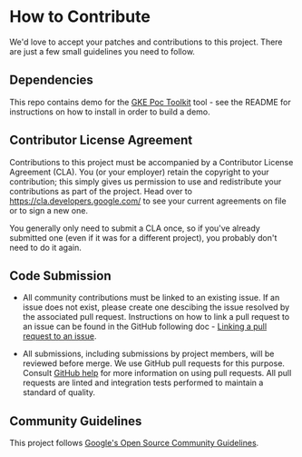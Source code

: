 # How to Contribute

We'd love to accept your patches and contributions to this project. There are
just a few small guidelines you need to follow.

## Dependencies

This repo contains demo for the [GKE Poc Toolkit](https://github.com/GoogleCloudPlatform/gke-poc-toolkit) tool - see the README for instructions on how to install in order to build a demo.

## Contributor License Agreement

Contributions to this project must be accompanied by a Contributor License Agreement (CLA). You (or your employer) retain the copyright to your contribution; this simply gives us permission to use and redistribute your contributions as part of the project. Head over to <https://cla.developers.google.com/> to see your current agreements on file or to sign a new one.

You generally only need to submit a CLA once, so if you've already submitted one (even if it was for a different project), you probably don't need to do it again.

## Code Submission

* All community contributions must be linked to an existing issue. If an issue does not exist, please create one descibing the issue resolved by the associated pull request. Instructions on how to link a pull request to an issue can be found  in the GitHub following doc - [Linking a pull request to an issue](https://docs.github.com/en/github/managing-your-work-on-github/linking-a-pull-request-to-an-issue).

* All submissions, including submissions by project members, will be reviewed before merge. We use GitHub pull requests for this purpose. Consult [GitHub help](https://help.github.com/articles/about-pull-requests/) for more information on using pull requests. All pull requests are linted and integration tests performed to maintain a standard of quality.

## Community Guidelines

This project follows [Google's Open Source Community Guidelines](https://opensource.google/conduct/).